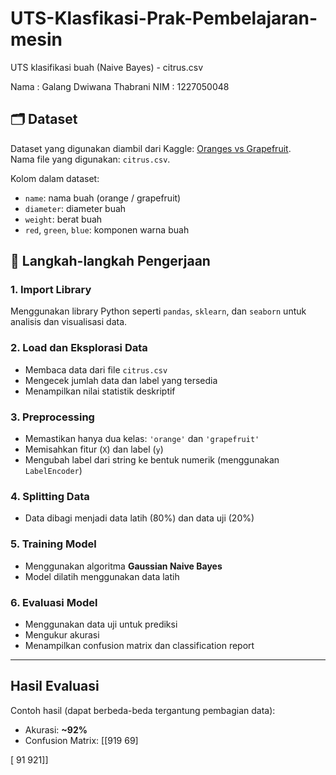 # UTS-Klasfikasi-Prak-Pembelajaran-mesin
UTS klasifikasi buah (Naive Bayes) - citrus.csv

Nama : Galang Dwiwana Thabrani
NIM : 1227050048

## 🗂️ Dataset
Dataset yang digunakan diambil dari Kaggle: [Oranges vs Grapefruit](https://www.kaggle.com/datasets/joshmcadams/oranges-vs-grapefruit).  
Nama file yang digunakan: `citrus.csv`.

Kolom dalam dataset:
- `name`: nama buah (orange / grapefruit)
- `diameter`: diameter buah
- `weight`: berat buah
- `red`, `green`, `blue`: komponen warna buah

## 🧪 Langkah-langkah Pengerjaan

### 1. Import Library
Menggunakan library Python seperti `pandas`, `sklearn`, dan `seaborn` untuk analisis dan visualisasi data.

### 2. Load dan Eksplorasi Data
- Membaca data dari file `citrus.csv`
- Mengecek jumlah data dan label yang tersedia
- Menampilkan nilai statistik deskriptif

### 3. Preprocessing
- Memastikan hanya dua kelas: `'orange'` dan `'grapefruit'`
- Memisahkan fitur (`X`) dan label (`y`)
- Mengubah label dari string ke bentuk numerik (menggunakan `LabelEncoder`)

### 4. Splitting Data
- Data dibagi menjadi data latih (80%) dan data uji (20%)

### 5. Training Model
- Menggunakan algoritma **Gaussian Naive Bayes**
- Model dilatih menggunakan data latih

### 6. Evaluasi Model
- Menggunakan data uji untuk prediksi
- Mengukur akurasi
- Menampilkan confusion matrix dan classification report

---

##  Hasil Evaluasi

Contoh hasil (dapat berbeda-beda tergantung pembagian data):
- Akurasi: **~92%**
- Confusion Matrix:
[[919  69]

 [ 91 921]]
